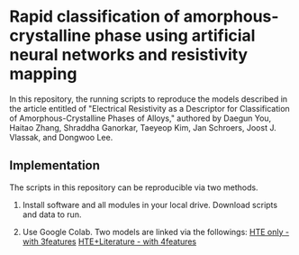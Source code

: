 # Rapid classification of amorphous-crystalline phase using artificial neural networks and resistivity mapping

In this repository, the running scripts to reproduce the models described in the article entitled of "Electrical Resistivity as a Descriptor for Classification of Amorphous-Crystalline Phases of Alloys," authored by Daegun You, Haitao Zhang, Shraddha Ganorkar, Taeyeop Kim, Jan Schroers, Joost J. Vlassak, and Dongwoo Lee.

## Implementation

The scripts in this repository can be reproducible via two methods.

1. Install software and all modules in your local drive. 
   Download scripts and data to run.

2. Use Google Colab. Two models are linked via the followings:  [HTE only - with 3features](https://colab.research.google.com/drive/1oS4rQTOYKA3RHbJ86EFaLC4JNRpjvDSa?usp=sharing)  [HTE+Literature - with 4features](https://colab.research.google.com/drive/1guedrm8got1pI_UJ0MoQko07D6mJ4oQx?usp=sharing)
